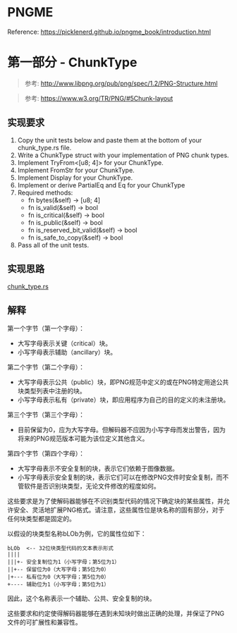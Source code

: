 # PNGME

Reference: https://picklenerd.github.io/pngme_book/introduction.html

# 第一部分 - ChunkType

> 参考: http://www.libpng.org/pub/png/spec/1.2/PNG-Structure.html

> 参考: https://www.w3.org/TR/PNG/#5Chunk-layout

## 实现要求

1. Copy the unit tests below and paste them at the bottom of your chunk_type.rs file.
2. Write a ChunkType struct with your implementation of PNG chunk types.
3. Implement TryFrom<[u8; 4]> for your ChunkType.
4. Implement FromStr for your ChunkType.
5. Implement Display for your ChunkType.
6. Implement or derive PartialEq and Eq for your ChunkType
7. Required methods:
    - fn bytes(&self) -> [u8; 4]
    - fn is_valid(&self) -> bool
    - fn is_critical(&self) -> bool
    - fn is_public(&self) -> bool
    - fn is_reserved_bit_valid(&self) -> bool
    - fn is_safe_to_copy(&self) -> bool
8. Pass all of the unit tests.

## 实现思路
[chunk_type.rs](./src/chunk_type.rs)

## 解释
第一个字节（第一个字母）：
- 大写字母表示关键（critical）块。
- 小写字母表示辅助（ancillary）块。

第二个字节（第二个字母）：
- 大写字母表示公共（public）块，即PNG规范中定义的或在PNG特定用途公共块类型列表中注册的块。
- 小写字母表示私有（private）块，即应用程序为自己的目的定义的未注册块。

第三个字节（第三个字母）：
- 目前保留为0，应为大写字母。但解码器不应因为小写字母而发出警告，因为将来的PNG规范版本可能为该位定义其他含义。

第四个字节（第四个字母）：
- 大写字母表示不安全复制的块，表示它们依赖于图像数据。
- 小写字母表示安全复制的块，表示它们可以在修改PNG文件时安全复制，而不管软件是否识别块类型，无论文件修改的程度如何。

这些要求是为了使解码器能够在不识别类型代码的情况下确定块的某些属性，并允许安全、灵活地扩展PNG格式。请注意，这些属性位是块名称的固有部分，对于任何块类型都是固定的。

以假设的块类型名称bLOb为例，它的属性位如下：
```
bLOb  <-- 32位块类型代码的文本表示形式
||||
|||+- 安全复制位为1（小写字母；第5位为1）
||+-- 保留位为0（大写字母；第5位为0）
|+--- 私有位为0（大写字母；第5位为0）
+---- 辅助位为1（小写字母；第5位为1）
```
因此，这个名称表示一个辅助、公共、安全复制的块。

这些要求和约定使得解码器能够在遇到未知块时做出正确的处理，并保证了PNG文件的可扩展性和兼容性。